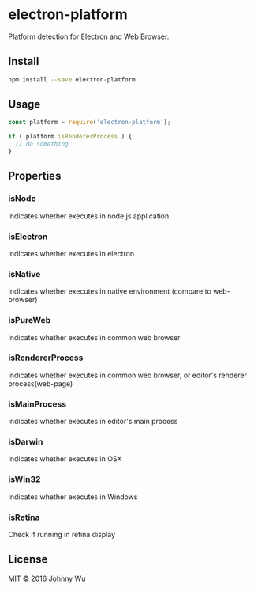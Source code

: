 # electron-platform

Platform detection for Electron and Web Browser.

## Install

```bash
npm install --save electron-platform
```

## Usage

```javascript
const platform = require('electron-platform');

if ( platform.isRendererProcess ) {
  // do something
}
```

## Properties

### isNode

Indicates whether executes in node.js application

### isElectron

Indicates whether executes in electron

### isNative

Indicates whether executes in native environment (compare to web-browser)

### isPureWeb

Indicates whether executes in common web browser

### isRendererProcess

Indicates whether executes in common web browser, or editor's renderer process(web-page)

### isMainProcess

Indicates whether executes in editor's main process

### isDarwin

Indicates whether executes in OSX

### isWin32

Indicates whether executes in Windows

### isRetina

Check if running in retina display

## License

MIT © 2016 Johnny Wu
